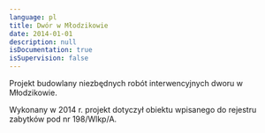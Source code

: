 ```yaml
---
language: pl
title: Dwór w Młodzikowie
date: 2014-01-01
description: null
isDocumentation: true
isSupervision: false
---
```


Projekt budowlany niezbędnych robót interwencyjnych dworu w Młodzikowie.

Wykonany w 2014 r. projekt dotyczył obiektu  wpisanego do rejestru zabytków pod nr 198/Wlkp/A.
